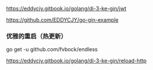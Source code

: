 https://eddycjy.gitbook.io/golang/di-3-ke-gin/jwt

https://github.com/EDDYCJY/go-gin-example


### 优雅的重启（热更新）
go get -u github.com/fvbock/endless

https://eddycjy.gitbook.io/golang/di-3-ke-gin/reload-http
